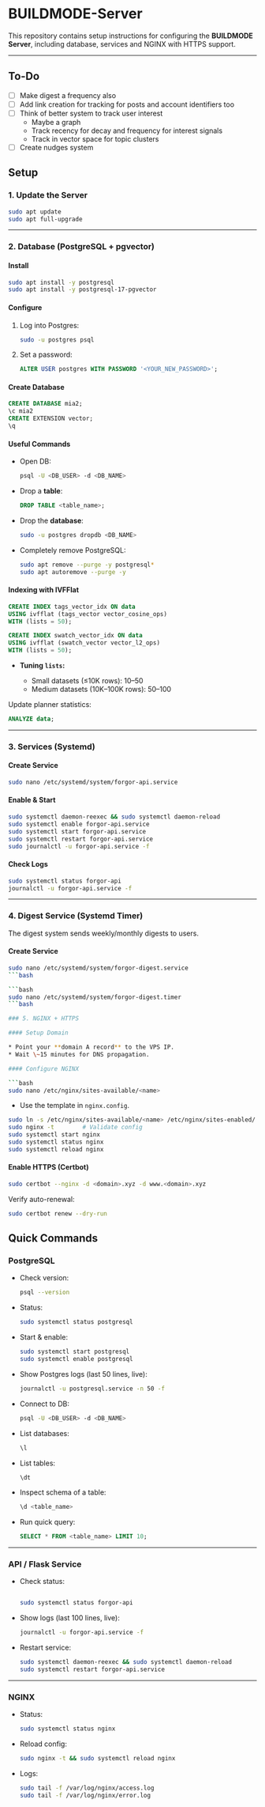 # BUILDMODE-Server

This repository contains setup instructions for configuring the **BUILDMODE Server**, including database, services and NGINX with HTTPS support.

---

## To-Do

- [ ] Make digest a frequency also
- [ ] Add link creation for tracking for posts and account identifiers too
- [ ] Think of better system to track user interest
    - Maybe a graph
    - Track recency for decay and frequency for interest signals
    - Track in vector space for topic clusters
- [ ] Create nudges system

## Setup

### 1. Update the Server

```bash
sudo apt update
sudo apt full-upgrade
```

---

### 2. Database (PostgreSQL + pgvector)

#### Install

```bash
sudo apt install -y postgresql
sudo apt install -y postgresql-17-pgvector
```

#### Configure

1. Log into Postgres:

   ```bash
   sudo -u postgres psql
   ```
2. Set a password:

   ```sql
   ALTER USER postgres WITH PASSWORD '<YOUR_NEW_PASSWORD>';
   ```

#### Create Database

```sql
CREATE DATABASE mia2;
\c mia2
CREATE EXTENSION vector;
\q
```

#### Useful Commands

* Open DB:

  ```bash
  psql -U <DB_USER> -d <DB_NAME>
  ```
* Drop a **table**:

  ```sql
  DROP TABLE <table_name>;
  ```
* Drop the **database**:

  ```bash
  sudo -u postgres dropdb <DB_NAME>
  ```
* Completely remove PostgreSQL:

  ```bash
  sudo apt remove --purge -y postgresql*
  sudo apt autoremove --purge -y
  ```

#### Indexing with IVFFlat

```sql
CREATE INDEX tags_vector_idx ON data
USING ivfflat (tags_vector vector_cosine_ops)
WITH (lists = 50);

CREATE INDEX swatch_vector_idx ON data
USING ivfflat (swatch_vector vector_l2_ops)
WITH (lists = 50);
```

* **Tuning `lists`:**

  * Small datasets (≤10K rows): 10–50
  * Medium datasets (10K–100K rows): 50–100

Update planner statistics:

```sql
ANALYZE data;
```

---

### 3. Services (Systemd)

#### Create Service

```bash
sudo nano /etc/systemd/system/forgor-api.service
```

#### Enable & Start

```bash
sudo systemctl daemon-reexec && sudo systemctl daemon-reload
sudo systemctl enable forgor-api.service
sudo systemctl start forgor-api.service
sudo systemctl restart forgor-api.service
sudo journalctl -u forgor-api.service -f
```

#### Check Logs

```bash
sudo systemctl status forgor-api
journalctl -u forgor-api.service -f
```

---

### 4. Digest Service (Systemd Timer)

The digest system sends weekly/monthly digests to users.

#### Create Service
```bash
sudo nano /etc/systemd/system/forgor-digest.service
```bash

```bash
sudo nano /etc/systemd/system/forgor-digest.timer
```bash

### 5. NGINX + HTTPS

#### Setup Domain

* Point your **domain A record** to the VPS IP.
* Wait \~15 minutes for DNS propagation.

#### Configure NGINX

```bash
sudo nano /etc/nginx/sites-available/<name>
```

* Use the template in `nginx.config`.

```bash
sudo ln -s /etc/nginx/sites-available/<name> /etc/nginx/sites-enabled/
sudo nginx -t        # Validate config
sudo systemctl start nginx
sudo systemctl status nginx
sudo systemctl reload nginx
```

#### Enable HTTPS (Certbot)

```bash
sudo certbot --nginx -d <domain>.xyz -d www.<domain>.xyz
```

Verify auto-renewal:

```bash
sudo certbot renew --dry-run
```

## Quick Commands

### PostgreSQL

* Check version:

  ```bash
  psql --version
  ```
* Status:

  ```bash
  sudo systemctl status postgresql
  ```
* Start & enable:

  ```bash
  sudo systemctl start postgresql
  sudo systemctl enable postgresql
  ```
* Show Postgres logs (last 50 lines, live):

  ```bash
  journalctl -u postgresql.service -n 50 -f
  ```
* Connect to DB:

  ```bash
  psql -U <DB_USER> -d <DB_NAME>
  ```
* List databases:

  ```sql
  \l
  ```
* List tables:

  ```sql
  \dt
  ```
* Inspect schema of a table:

  ```sql
  \d <table_name>
  ```
* Run quick query:

  ```sql
  SELECT * FROM <table_name> LIMIT 10;
  ```

---

### API / Flask Service

* Check status:

  ```bash

  sudo systemctl status forgor-api
  ```
* Show logs (last 100 lines, live):

  ```bash
  journalctl -u forgor-api.service -f
  ```
* Restart service:

  ```bash
  sudo systemctl daemon-reexec && sudo systemctl daemon-reload
  sudo systemctl restart forgor-api.service
  ```

---

### NGINX

* Status:

  ```bash
  sudo systemctl status nginx
  ```
* Reload config:

  ```bash
  sudo nginx -t && sudo systemctl reload nginx
  ```
* Logs:

  ```bash
  sudo tail -f /var/log/nginx/access.log
  sudo tail -f /var/log/nginx/error.log
  ```